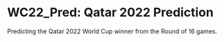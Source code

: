 # WC22_Pred: Qatar 2022 Prediction
Predicting the Qatar 2022 World Cup winner from the Round of 16 games.
